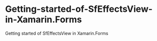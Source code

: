 # Getting-started-of-SfEffectsView-in-Xamarin.Forms
Getting started of SfEffectsView in Xamarin.Forms
